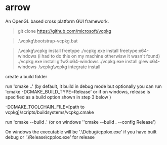 arrow
=====

An OpenGL based cross platform GUI framework.


> git clone https://github.com/microsoft/vcpkg

> .\vcpkg\bootstrap-vcpkg.bat

> .\vcpkg\vcpkg install freetype
> ./vcpkg.exe install freetype:x64-windows (i had to do this on my machine otherwisw it wasn't found)
> ./vcpkg.exe install glfw3:x64-windows
> ./vcpkg.exe install glew:x64-windows
.\vcpkg\vcpkg integrate install

create a build folder

run 'cmake ..' (by default, it build in debug mode but optionally you can run 'cmake -DCMAKE_BUILD_TYPE=Release' or if on windows, release is specified as a build option shown in step 3 below )

-DCMAKE_TOOLCHAIN_FILE=[path to vcpkg]/scripts/buildsystems/vcpkg.cmake

run 'cmake --build .' (or on windows ''cmake --build . --config Release')

On windows the executable will be '.\Debug\cpplox.exe' if you have built debug or '.\Release\cpplox.exe' for release


